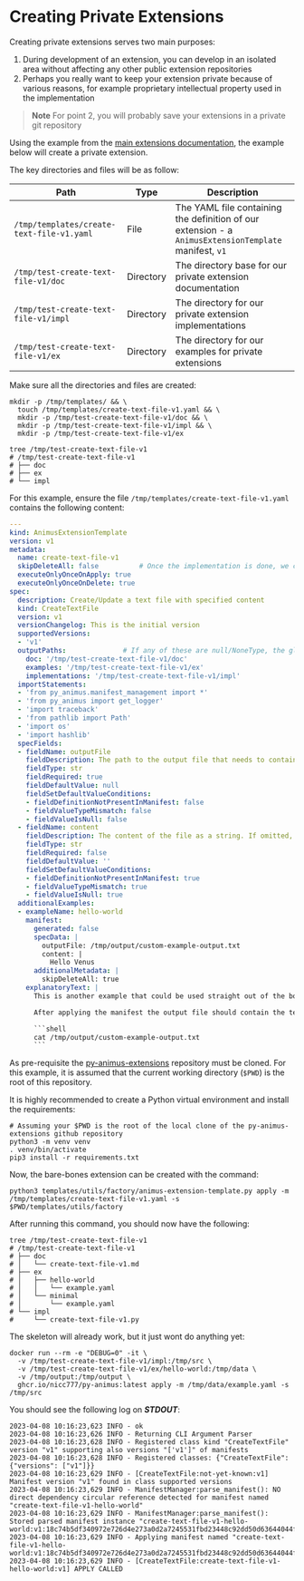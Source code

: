 # Creating Private Extensions

Creating private extensions serves two main purposes:

1. During development of an extension, you can develop in an isolated area without affecting any other public extension repositories
2. Perhaps you really want to keep your extension private because of various reasons, for example proprietary intellectual property used in the implementation

> **Note**
> For point 2, you will probably save your extensions in a private git repository

Using the example from the [main extensions documentation](./create-extensions.md), the example below will create a private extension.

The key directories and files will be as follow:

| Path                                      | Type      | Description                                                                                           |
|-------------------------------------------|-----------|-------------------------------------------------------------------------------------------------------|
| `/tmp/templates/create-text-file-v1.yaml` | File      | The YAML file containing the definition of our extension - a `AnimusExtensionTemplate` manifest, `v1` |
| `/tmp/test-create-text-file-v1/doc`       | Directory | The directory base for our private extension documentation                                            |
| `/tmp/test-create-text-file-v1/impl`      | Directory | The directory for our private extension implementations                                               |
| `/tmp/test-create-text-file-v1/ex`        | Directory | The directory for our examples for private extensions                                                 |

Make sure all the directories and files are created:

```shell
mkdir -p /tmp/templates/ && \
  touch /tmp/templates/create-text-file-v1.yaml && \
  mkdir -p /tmp/test-create-text-file-v1/doc && \
  mkdir -p /tmp/test-create-text-file-v1/impl && \
  mkdir -p /tmp/test-create-text-file-v1/ex

tree /tmp/test-create-text-file-v1
# /tmp/test-create-text-file-v1
# ├── doc
# ├── ex
# └── impl
```

For this example, ensure the file `/tmp/templates/create-text-file-v1.yaml` contains the following content:

```yaml
---
kind: AnimusExtensionTemplate
version: v1
metadata:
  name: create-text-file-v1
  skipDeleteAll: false          # Once the implementation is done, we can set this to `true`
  executeOnlyOnceOnApply: true
  executeOnlyOnceOnDelete: true
spec:
  description: Create/Update a text file with specified content
  kind: CreateTextFile
  version: v1
  versionChangelog: This is the initial version
  supportedVersions:
  - 'v1'
  outputPaths:              # If any of these are null/NoneType, the global defaults will be used (which is this repo)
    doc: '/tmp/test-create-text-file-v1/doc'
    examples: '/tmp/test-create-text-file-v1/ex'
    implementations: '/tmp/test-create-text-file-v1/impl'
  importStatements:
  - 'from py_animus.manifest_management import *'
  - 'from py_animus import get_logger'
  - 'import traceback'
  - 'from pathlib import Path'
  - 'import os'
  - 'import hashlib'
  specFields:
  - fieldName: outputFile
    fieldDescription: The path to the output file that needs to contain the specified content.
    fieldType: str
    fieldRequired: true
    fieldDefaultValue: null
    fieldSetDefaultValueConditions:
    - fieldDefinitionNotPresentInManifest: false
    - fieldValueTypeMismatch: false
    - fieldValueIsNull: false
  - fieldName: content
    fieldDescription: The content of the file as a string. If omitted, an empty file will be created.
    fieldType: str
    fieldRequired: false
    fieldDefaultValue: ''
    fieldSetDefaultValueConditions:
    - fieldDefinitionNotPresentInManifest: true
    - fieldValueTypeMismatch: true
    - fieldValueIsNull: true
  additionalExamples:
  - exampleName: hello-world
    manifest:
      generated: false 
      specData: |
        outputFile: /tmp/output/custom-example-output.txt
        content: |
          Hello Venus
      additionalMetadata: |
        skipDeleteAll: true
    explanatoryText: |
      This is another example that could be used straight out of the box.

      After applying the manifest the output file should contain the text `Hello Venus`. You can test with the following command:

      ```shell
      cat /tmp/output/custom-example-output.txt
      ```
```

As pre-requisite the [py-animus-extensions](https://github.com/nicc777/py-animus-extensions) repository must be cloned. For this example, it is assumed that the current working directory (`$PWD`) is the root of this repository.

It is highly recommended to create a Python virtual environment and install the requirements:

```shell
# Assuming your $PWD is the root of the local clone of the py-animus-extensions github repository 
python3 -m venv venv
. venv/bin/activate
pip3 install -r requirements.txt
```

Now, the bare-bones extension can be created with the command:

```shell
python3 templates/utils/factory/animus-extension-template.py apply -m /tmp/templates/create-text-file-v1.yaml -s $PWD/templates/utils/factory
```

After running this command, you should now have the following:

```shell
tree /tmp/test-create-text-file-v1 
# /tmp/test-create-text-file-v1
# ├── doc
# │   └── create-text-file-v1.md
# ├── ex
# │   ├── hello-world
# │   │   └── example.yaml
# │   └── minimal
# │       └── example.yaml
# └── impl
#     └── create-text-file-v1.py
```

The skeleton will already work, but it just wont do anything yet:

```shell
docker run --rm -e "DEBUG=0" -it \
  -v /tmp/test-create-text-file-v1/impl:/tmp/src \
  -v /tmp/test-create-text-file-v1/ex/hello-world:/tmp/data \
  -v /tmp/output:/tmp/output \
  ghcr.io/nicc777/py-animus:latest apply -m /tmp/data/example.yaml -s /tmp/src
```

You should see the following log on _**STDOUT**_:

```text
2023-04-08 10:16:23,623 INFO - ok
2023-04-08 10:16:23,626 INFO - Returning CLI Argument Parser
2023-04-08 10:16:23,628 INFO - Registered class kind "CreateTextFile" version "v1" supporting also versions "['v1']" of manifests
2023-04-08 10:16:23,628 INFO - Registered classes: {"CreateTextFile": {"versions": ["v1"]}}
2023-04-08 10:16:23,629 INFO - [CreateTextFile:not-yet-known:v1] Manifest version "v1" found in class supported versions
2023-04-08 10:16:23,629 INFO - ManifestManager:parse_manifest(): NO direct dependency circular reference detected for manifest named "create-text-file-v1-hello-world"
2023-04-08 10:16:23,629 INFO - ManifestManager:parse_manifest(): Stored parsed manifest instance "create-text-file-v1-hello-world:v1:18c74b5df340972e726d4e273a0d2a7245531fbd23448c92dd50d63644044f89"
2023-04-08 10:16:23,629 INFO - Applying manifest named "create-text-file-v1-hello-world:v1:18c74b5df340972e726d4e273a0d2a7245531fbd23448c92dd50d63644044f89"
2023-04-08 10:16:23,629 INFO - [CreateTextFile:create-text-file-v1-hello-world:v1] APPLY CALLED
```

